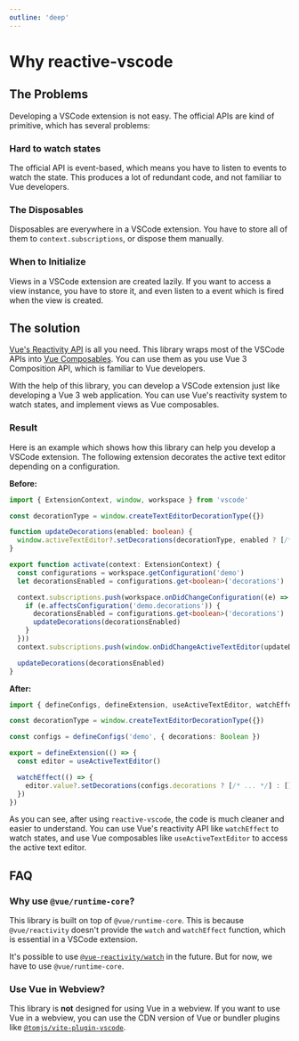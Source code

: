 ```yaml
---
outline: 'deep'
---
```


# Why reactive-vscode

## The Problems

Developing a VSCode extension is not easy. The official APIs are kind of primitive, which has several problems:

### Hard to watch states

The official API is event-based, which means you have to listen to events to watch the state. This produces a lot of redundant code, and not familiar to Vue developers.

### The Disposables

Disposables are everywhere in a VSCode extension. You have to store all of them to `context.subscriptions`, or dispose them manually.

### When to Initialize

Views in a VSCode extension are created lazily. If you want to access a view instance, you have to store it, and even listen to a event which is fired when the view is created.

## The solution

[Vue's Reactivity API](https://vuejs.org/api/reactivity-core.html) is all you need. This library wraps most of the VSCode APIs into [Vue Composables](https://vuejs.org/guide/reusability/composables.html). You can use them as you use Vue 3 Composition API, which is familiar to Vue developers.

With the help of this library, you can develop a VSCode extension just like developing a Vue 3 web application. You can use Vue's reactivity system to watch states, and implement views as Vue composables.

### Result

Here is an example which shows how this library can help you develop a VSCode extension. The following extension decorates the active text editor depending on a configuration.

**Before:**

```ts
import { ExtensionContext, window, workspace } from 'vscode'

const decorationType = window.createTextEditorDecorationType({})

function updateDecorations(enabled: boolean) {
  window.activeTextEditor?.setDecorations(decorationType, enabled ? [/* ... */] : [])
}

export function activate(context: ExtensionContext) {
  const configurations = workspace.getConfiguration('demo')
  let decorationsEnabled = configurations.get<boolean>('decorations')

  context.subscriptions.push(workspace.onDidChangeConfiguration((e) => {
    if (e.affectsConfiguration('demo.decorations')) {
      decorationsEnabled = configurations.get<boolean>('decorations')
      updateDecorations(decorationsEnabled)
    }
  }))
  context.subscriptions.push(window.onDidChangeActiveTextEditor(updateDecorations))

  updateDecorations(decorationsEnabled)
}
```

**After:**

```ts
import { defineConfigs, defineExtension, useActiveTextEditor, watchEffect } from 'reactive-vscode'

const decorationType = window.createTextEditorDecorationType({})

const configs = defineConfigs('demo', { decorations: Boolean })

export = defineExtension(() => {
  const editor = useActiveTextEditor()

  watchEffect(() => {
    editor.value?.setDecorations(configs.decorations ? [/* ... */] : [])
  })
})
```

As you can see, after using `reactive-vscode`, the code is much cleaner and easier to understand. You can use Vue's reactivity API like `watchEffect` to watch states, and use Vue composables like `useActiveTextEditor` to access the active text editor.

## FAQ

### Why use `@vue/runtime-core`?

This library is built on top of `@vue/runtime-core`. This is because `@vue/reactivity` doesn't provide the `watch` and `watchEffect` function, which is essential in a VSCode extension.

It's possible to use [`@vue-reactivity/watch`](https://github.com/vue-reactivity/watch) in the future. But for now, we have to use `@vue/runtime-core`.

### Use Vue in Webview?

This library is **not** designed for using Vue in a webview. If you want to use Vue in a webview, you can use the CDN version of Vue or bundler plugins like [`@tomjs/vite-plugin-vscode`](https://github.com/tomjs/vite-plugin-vscode).
